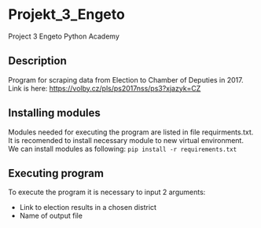 # Projekt_3_Engeto
Project 3 Engeto Python Academy

## Description

Program for scraping data from Election to Chamber of Deputies in 2017. Link is here: https://volby.cz/pls/ps2017nss/ps3?xjazyk=CZ

## Installing modules
Modules needed for executing the program are listed in file requirments.txt. 
It is recomended to install necessary module to new virtual environment. We can install modules as following:
`pip install -r requirements.txt`

## Executing program

To execute the program it is necessary to input 2 arguments:
* Link to election results in a chosen district
* Name of output file

